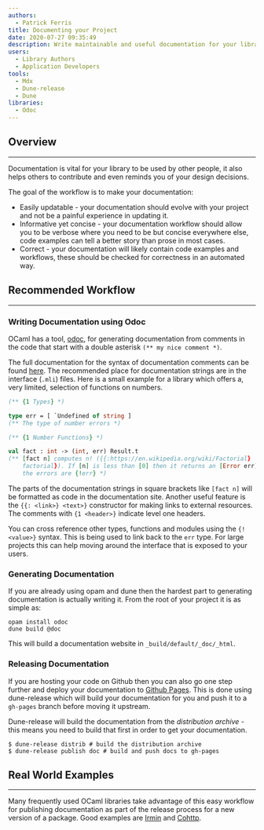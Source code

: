 ```yaml
---
authors:
  - Patrick Ferris
title: Documenting your Project
date: 2020-07-27 09:35:49
description: Write maintainable and useful documentation for your library
users:
  - Library Authors
  - Application Developers
tools:
  - Mdx
  - Dune-release
  - Dune
libraries: 
  - Odoc
---
```


## Overview

---

Documentation is vital for your library to be used by other people, it also helps others to contribute and even reminds you of your design decisions. 

The goal of the  workflow is to make your documentation:

- Easily updatable - your documentation should evolve with your project and not be a painful experience in updating it.
- Informative yet concise - your documentation workflow should allow you to be verbose where you need to be but concise everywhere else, code examples can tell a better story than prose in most cases.
- Correct - your documentation will likely contain code examples and workflows, these should be checked for correctness in an automated way.

## Recommended Workflow

---

### Writing Documentation using Odoc 

OCaml has a tool, [odoc](/libraries/odoc), for generating documentation from comments in the code that start with a double asterisk `(** my nice comment *)`.

The full documentation for the syntax of documentation comments can be found [here](https://caml.inria.fr/pub/docs/manual-ocaml/ocamldoc.html#s%3Aocamldoc-comments). The recommended place for documentation strings are in the interface (`.mli`) files. Here is a small example for a library which offers a, very limited, selection of functions on numbers. 

<!-- $MDX file=examples/doc/src/numbers.mli -->
```ocaml
(** {1 Types} *)

type err = [ `Undefined of string ]
(** The type of number errors *)

(** {1 Number Functions} *)

val fact : int -> (int, err) Result.t
(** [fact n] computes n! ({{:https://en.wikipedia.org/wiki/Factorial}
    factorial}). If [n] is less than [0] then it returns an [Error err] where
    the errors are {!err} *)
```

The parts of the documentation strings in square brackets like `[fact n]` will be formatted as code in the documentation site. Another useful feature is the `{{: <link>} <text>}` constructor for making links to external resources. The comments with `{1 <header>}` indicate level one headers.

You can cross reference other types, functions and modules using the `{! <value>}` syntax. This is being used to link back to the `err` type. For large projects this can help moving around the interface that is exposed to your users.

### Generating Documentation

If you are already using opam and dune then the hardest part to generating documentation is actually writing it. From the root of your project it is as simple as: 

```
opam install odoc 
dune build @doc 
```

This will build a documentation website in `_build/default/_doc/_html`.

### Releasing Documentation

If you are hosting your code on Github then you can also go one step further and deploy your documentation to [Github Pages](https://pages.github.com/). This is done using dune-release which will build your documentation for you and push it to a `gh-pages` branch before moving it upstream. 

Dune-release will build the documentation from the *distribution archive* - this means you need to build that first in order to get your documentation. 

```
$ dune-release distrib # build the distribution archive
$ dune-release publish doc # build and push docs to gh-pages
```

## Real World Examples

---

Many frequently used OCaml libraries take advantage of this easy workflow for publishing documentation as part of the release process for a new version of a package. Good examples are [Irmin](https://mirage.github.io/irmin/) and [Cohttp](https://mirage.github.io/ocaml-cohttp/).
